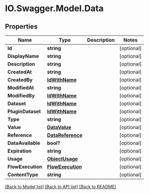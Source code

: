 # IO.Swagger.Model.Data
## Properties

Name | Type | Description | Notes
------------ | ------------- | ------------- | -------------
**Id** | **string** |  | [optional] 
**DisplayName** | **string** |  | [optional] 
**Description** | **string** |  | [optional] 
**CreatedAt** | **string** |  | [optional] 
**CreatedBy** | [**IdWithName**](IdWithName.md) |  | [optional] 
**ModifiedAt** | **string** |  | [optional] 
**ModifiedBy** | [**IdWithName**](IdWithName.md) |  | [optional] 
**Dataset** | [**IdWithName**](IdWithName.md) |  | [optional] 
**PluginDataset** | [**IdWithName**](IdWithName.md) |  | [optional] 
**Type** | **string** |  | [optional] 
**Value** | [**DataValue**](DataValue.md) |  | [optional] 
**Reference** | [**DataReference**](DataReference.md) |  | [optional] 
**DataAvailable** | **bool?** |  | [optional] 
**Expiration** | **string** |  | [optional] 
**Usage** | [**ObjectUsage**](ObjectUsage.md) |  | [optional] 
**FlowExecution** | [**FlowExecution**](FlowExecution.md) |  | [optional] 
**ContentType** | **string** |  | [optional] 

[[Back to Model list]](../README.md#documentation-for-models) [[Back to API list]](../README.md#documentation-for-api-endpoints) [[Back to README]](../README.md)

